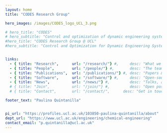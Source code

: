 ```yaml
---
layout: home
title: "CODES Research Group"

hero_images: /images/CODES_logo_UCL_3.png

# hero_title: "CODES"
# hero_subtitle: "Control and optimization of dynamic engineering systems"
#hero_title: "CODES Research Group @ UCL"
#hero_subtitle: "Control and Optimization for Dynamic Engineering Systems"


links:
  - { title: "Research",      url: "/research/"} #,     desc: "What we work on" }
  - { title: "People",        url: "/people/"} #,       desc: "The team" } 
  - { title: "Publications",  url: "/publications/"} #, desc: "Papers & preprints" }
  - { title: "Software",      url: "/software/"} #,     desc: "Open-source projects" }
  - { title: "News",          url: "/news/"} #,         desc: "Talks, awards, updates" }
  # { title: "Join",          url: "/join/"} #,         desc: "Open positions & how to apply" }
  # { title: "Contact",       url: "/contact/",      desc: "Get in touch" }

footer_text: "Paulina Quintanilla"


pi_url: "https://profiles.ucl.ac.uk/103850-paulina-quintanilla/about"          # <- your UCL profile
dept_url: "https://www.ucl.ac.uk/engineering/chemical-engineering"     # <- UCL Chem Eng site
contact_email: "p.quintanilla@ucl.ac.uk" 
---
```


